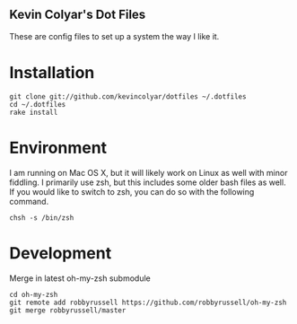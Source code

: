 Kevin Colyar's Dot Files
------------------------

These are config files to set up a system the way I like it.


Installation
============

    git clone git://github.com/kevincolyar/dotfiles ~/.dotfiles
    cd ~/.dotfiles
    rake install


Environment
===========

I am running on Mac OS X, but it will likely work on Linux as well with 
minor fiddling. I primarily use zsh, but this includes some older bash 
files as well. If you would like to switch to zsh, you can do so with 
the following command.

    chsh -s /bin/zsh


Development
===========

Merge in latest oh-my-zsh submodule

    cd oh-my-zsh
    git remote add robbyrussell https://github.com/robbyrussell/oh-my-zsh
    git merge robbyrussell/master
